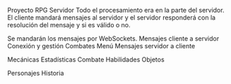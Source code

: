 Proyecto RPG
Servidor
Todo el procesamiento era en la parte del servidor. El cliente mandará mensajes al servidor y el servidor responderá con la resolución del mensaje y si es válido o no.

Se mandarán los mensajes por WebSockets.
Mensajes cliente a servidor
Conexión y gestión
Combates
Menú
Mensajes servidor a cliente



Mecánicas
Estadísticas
Combate
Habilidades
Objetos

Personajes
Historia
